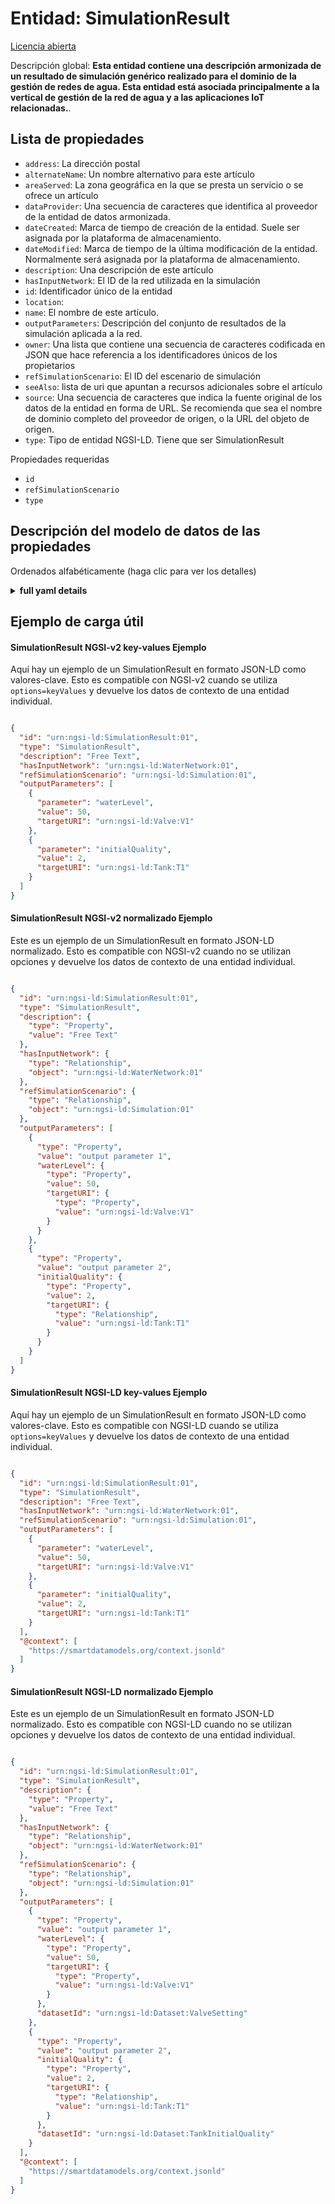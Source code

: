 Entidad: SimulationResult  
=========================  
[Licencia abierta](https://github.com/smart-data-models//dataModel.WaterDistributionManagementEPANET/blob/master/SimulationResult/LICENSE.md)  
Descripción global: **Esta entidad contiene una descripción armonizada de un resultado de simulación genérico realizado para el dominio de la gestión de redes de agua. Esta entidad está asociada principalmente a la vertical de gestión de la red de agua y a las aplicaciones IoT relacionadas.**.  

## Lista de propiedades  

- `address`: La dirección postal  - `alternateName`: Un nombre alternativo para este artículo  - `areaServed`: La zona geográfica en la que se presta un servicio o se ofrece un artículo  - `dataProvider`: Una secuencia de caracteres que identifica al proveedor de la entidad de datos armonizada.  - `dateCreated`: Marca de tiempo de creación de la entidad. Suele ser asignada por la plataforma de almacenamiento.  - `dateModified`: Marca de tiempo de la última modificación de la entidad. Normalmente será asignada por la plataforma de almacenamiento.  - `description`: Una descripción de este artículo  - `hasInputNetwork`: El ID de la red utilizada en la simulación  - `id`: Identificador único de la entidad  - `location`:   - `name`: El nombre de este artículo.  - `outputParameters`: Descripción del conjunto de resultados de la simulación aplicada a la red.  - `owner`: Una lista que contiene una secuencia de caracteres codificada en JSON que hace referencia a los identificadores únicos de los propietarios  - `refSimulationScenario`: El ID del escenario de simulación  - `seeAlso`: lista de uri que apuntan a recursos adicionales sobre el artículo  - `source`: Una secuencia de caracteres que indica la fuente original de los datos de la entidad en forma de URL. Se recomienda que sea el nombre de dominio completo del proveedor de origen, o la URL del objeto de origen.  - `type`: Tipo de entidad NGSI-LD. Tiene que ser SimulationResult    
Propiedades requeridas  
- `id`  - `refSimulationScenario`  - `type`  ## Descripción del modelo de datos de las propiedades  
Ordenados alfabéticamente (haga clic para ver los detalles)  
<details><summary><strong>full yaml details</strong></summary>    
```yaml  
SimulationResult:    
  description: 'This entity contains a harmonised description of a generic simulation result made for the Water Network Management domain. This entity is primarily associated with the water network management vertical and related IoT applications.'    
  properties:    
    address:    
      description: 'The mailing address'    
      properties:    
        addressCountry:    
          description: 'Property. The country. For example, Spain. Model:''https://schema.org/addressCountry'''    
          type: string    
        addressLocality:    
          description: 'Property. The locality in which the street address is, and which is in the region. Model:''https://schema.org/addressLocality'''    
          type: string    
        addressRegion:    
          description: 'Property. The region in which the locality is, and which is in the country. Model:''https://schema.org/addressRegion'''    
          type: string    
        areaServed:    
          description: 'Property. The geographic area where a service or offered item is provided. Model:''https://schema.org/areaServed'''    
          type: string    
        postOfficeBoxNumber:    
          description: 'Property. The post office box number for PO box addresses. For example, Spain. Model:''https://schema.org/postOfficeBoxNumber'''    
          type: string    
        postalCode:    
          description: 'Property. The postal code. For example, Spain. Model:''https://schema.org/https://schema.org/postalCode'''    
          type: string    
        streetAddress:    
          description: 'Property. The street address. Model:''https://schema.org/streetAddress'''    
          type: string    
      type: Property    
      x-ngsi:    
        model: https://schema.org/address    
    alternateName:    
      description: 'An alternative name for this item'    
      type: Property    
    areaServed:    
      description: 'The geographic area where a service or offered item is provided'    
      type: Property    
      x-ngsi:    
        model: https://schema.org/Text    
    dataProvider:    
      description: 'A sequence of characters identifying the provider of the harmonised data entity.'    
      type: Property    
    dateCreated:    
      description: 'Entity creation timestamp. This will usually be allocated by the storage platform.'    
      format: date-time    
      type: Property    
    dateModified:    
      description: 'Timestamp of the last modification of the entity. This will usually be allocated by the storage platform.'    
      format: date-time    
      type: Property    
    description:    
      description: 'A description of this item'    
      type: Property    
    hasInputNetwork:    
      anyOf:    
        - maxLength: 256    
          minLength: 1    
          pattern: ^[\w\-\.\{\}\$\+\*\[\]`|~^@!,:\\]+$    
          type: string    
        - format: uri    
          type: string    
      description: 'The ID of the network used in the simulation'    
      type: Relationship    
      x-ngsi:    
        model: https://schema.org/URL    
    id:    
      anyOf: &simulationresult_-_properties_-_owner_-_items_-_anyof    
        - description: 'Property. Identifier format of any NGSI entity'    
          maxLength: 256    
          minLength: 1    
          pattern: ^[\w\-\.\{\}\$\+\*\[\]`|~^@!,:\\]+$    
          type: string    
        - description: 'Property. Identifier format of any NGSI entity'    
          format: uri    
          type: string    
      description: 'Unique identifier of the entity'    
      type: Property    
    location:    
      $id: https://geojson.org/schema/Geometry.json    
      $schema: "http://json-schema.org/draft-07/schema#"    
      oneOf:    
        - properties:    
            bbox:    
              items:    
                type: number    
              minItems: 4    
              type: array    
            coordinates:    
              items:    
                type: number    
              minItems: 2    
              type: array    
            type:    
              enum:    
                - Point    
              type: string    
          required:    
            - type    
            - coordinates    
          title: 'GeoJSON Point'    
          type: object    
        - properties:    
            bbox:    
              items:    
                type: number    
              minItems: 4    
              type: array    
            coordinates:    
              items:    
                items:    
                  type: number    
                minItems: 2    
                type: array    
              minItems: 2    
              type: array    
            type:    
              enum:    
                - LineString    
              type: string    
          required:    
            - type    
            - coordinates    
          title: 'GeoJSON LineString'    
          type: object    
        - properties:    
            bbox:    
              items:    
                type: number    
              minItems: 4    
              type: array    
            coordinates:    
              items:    
                items:    
                  items:    
                    type: number    
                  minItems: 2    
                  type: array    
                minItems: 4    
                type: array    
              type: array    
            type:    
              enum:    
                - Polygon    
              type: string    
          required:    
            - type    
            - coordinates    
          title: 'GeoJSON Polygon'    
          type: object    
        - properties:    
            bbox:    
              items:    
                type: number    
              minItems: 4    
              type: array    
            coordinates:    
              items:    
                items:    
                  type: number    
                minItems: 2    
                type: array    
              type: array    
            type:    
              enum:    
                - MultiPoint    
              type: string    
          required:    
            - type    
            - coordinates    
          title: 'GeoJSON MultiPoint'    
          type: object    
        - properties:    
            bbox:    
              items:    
                type: number    
              minItems: 4    
              type: array    
            coordinates:    
              items:    
                items:    
                  items:    
                    type: number    
                  minItems: 2    
                  type: array    
                minItems: 2    
                type: array    
              type: array    
            type:    
              enum:    
                - MultiLineString    
              type: string    
          required:    
            - type    
            - coordinates    
          title: 'GeoJSON MultiLineString'    
          type: object    
        - properties:    
            bbox:    
              items:    
                type: number    
              minItems: 4    
              type: array    
            coordinates:    
              items:    
                items:    
                  items:    
                    items:    
                      type: number    
                    minItems: 2    
                    type: array    
                  minItems: 4    
                  type: array    
                type: array    
              type: array    
            type:    
              enum:    
                - MultiPolygon    
              type: string    
          required:    
            - type    
            - coordinates    
          title: 'GeoJSON MultiPolygon'    
          type: object    
      title: 'GeoJSON Geometry'    
    name:    
      description: 'The name of this item.'    
      type: Property    
    outputParameters:    
      description: 'Description of the set of results of applied simulation to the network.'    
      items:    
        properties:    
          parameter:    
            enum:    
              - demand    
              - energyUse    
              - flow    
              - head    
              - initialQuality    
              - level    
              - pressure    
              - quality    
              - sourceMassInflow    
              - supply    
              - velocity    
              - waterLevel    
            type: string    
          targetURI:    
            anyOf:    
              - maxLength: 256    
                minLength: 1    
                pattern: ^[\w\-\.\{\}\$\+\*\[\]`|~^@!,:\\]+$    
                type: string    
              - format: uri    
                type: string    
          value:    
            anyOf:    
              - type: string    
              - type: number    
              - type: boolean    
        type: object    
      type: Property    
    owner:    
      description: 'A List containing a JSON encoded sequence of characters referencing the unique Ids of the owner(s)'    
      items:    
        anyOf: *simulationresult_-_properties_-_owner_-_items_-_anyof    
        description: 'Property. Unique identifier of the entity'    
      type: Property    
    refSimulationScenario:    
      anyOf:    
        - maxLength: 256    
          minLength: 1    
          pattern: ^[\w\-\.\{\}\$\+\*\[\]`|~^@!,:\\]+$    
          type: string    
        - format: uri    
          type: string    
      description: 'The ID of the simulation scenario'    
      type: Relationship    
      x-ngsi:    
        model: https://schema.org/URL    
    seeAlso:    
      description: 'list of uri pointing to additional resources about the item'    
      oneOf:    
        - items:    
            - format: uri    
              type: string    
          minItems: 1    
          type: array    
        - format: uri    
          type: string    
      type: Property    
    source:    
      description: 'A sequence of characters giving the original source of the entity data as a URL. Recommended to be the fully qualified domain name of the source provider, or the URL to the source object.'    
      type: Property    
    type:    
      description: 'NGSI-LD Entity Type. It has to be SimulationResult'    
      enum:    
        - SimulationResult    
      type: Property    
  required:    
    - id    
    - type    
    - refSimulationScenario    
  type: object    
```  
</details>    
## Ejemplo de carga útil  
#### SimulationResult NGSI-v2 key-values Ejemplo  
Aquí hay un ejemplo de un SimulationResult en formato JSON-LD como valores-clave. Esto es compatible con NGSI-v2 cuando se utiliza `options=keyValues` y devuelve los datos de contexto de una entidad individual.  
```json  
{  
  "id": "urn:ngsi-ld:SimulationResult:01",  
  "type": "SimulationResult",  
  "description": "Free Text",  
  "hasInputNetwork": "urn:ngsi-ld:WaterNetwork:01",  
  "refSimulationScenario": "urn:ngsi-ld:Simulation:01",  
  "outputParameters": [  
    {  
      "parameter": "waterLevel",  
      "value": 50,  
      "targetURI": "urn:ngsi-ld:Valve:V1"  
    },  
    {  
      "parameter": "initialQuality",  
      "value": 2,  
      "targetURI": "urn:ngsi-ld:Tank:T1"  
    }  
  ]  
}  
```  
#### SimulationResult NGSI-v2 normalizado Ejemplo  
Este es un ejemplo de un SimulationResult en formato JSON-LD normalizado. Esto es compatible con NGSI-v2 cuando no se utilizan opciones y devuelve los datos de contexto de una entidad individual.  
```json  
{  
  "id": "urn:ngsi-ld:SimulationResult:01",  
  "type": "SimulationResult",  
  "description": {  
    "type": "Property",  
    "value": "Free Text"  
  },  
  "hasInputNetwork": {  
    "type": "Relationship",  
    "object": "urn:ngsi-ld:WaterNetwork:01"  
  },  
  "refSimulationScenario": {  
    "type": "Relationship",  
    "object": "urn:ngsi-ld:Simulation:01"  
  },  
  "outputParameters": [  
    {  
      "type": "Property",  
      "value": "output parameter 1",  
      "waterLevel": {  
        "type": "Property",  
        "value": 50,  
        "targetURI": {  
          "type": "Property",  
          "value": "urn:ngsi-ld:Valve:V1"  
        }  
      }  
    },  
    {  
      "type": "Property",  
      "value": "output parameter 2",  
      "initialQuality": {  
        "type": "Property",  
        "value": 2,  
        "targetURI": {  
          "type": "Relationship",  
          "value": "urn:ngsi-ld:Tank:T1"  
        }  
      }  
    }  
  ]  
}  
```  
#### SimulationResult NGSI-LD key-values Ejemplo  
Aquí hay un ejemplo de un SimulationResult en formato JSON-LD como valores-clave. Esto es compatible con NGSI-LD cuando se utiliza `options=keyValues` y devuelve los datos de contexto de una entidad individual.  
```json  
{  
  "id": "urn:ngsi-ld:SimulationResult:01",  
  "type": "SimulationResult",  
  "description": "Free Text",  
  "hasInputNetwork": "urn:ngsi-ld:WaterNetwork:01",  
  "refSimulationScenario": "urn:ngsi-ld:Simulation:01",  
  "outputParameters": [  
    {  
      "parameter": "waterLevel",  
      "value": 50,  
      "targetURI": "urn:ngsi-ld:Valve:V1"  
    },  
    {  
      "parameter": "initialQuality",  
      "value": 2,  
      "targetURI": "urn:ngsi-ld:Tank:T1"  
    }  
  ],  
  "@context": [  
    "https://smartdatamodels.org/context.jsonld"  
  ]  
}  
```  
#### SimulationResult NGSI-LD normalizado Ejemplo  
Este es un ejemplo de un SimulationResult en formato JSON-LD normalizado. Esto es compatible con NGSI-LD cuando no se utilizan opciones y devuelve los datos de contexto de una entidad individual.  
```json  
{  
  "id": "urn:ngsi-ld:SimulationResult:01",  
  "type": "SimulationResult",  
  "description": {  
    "type": "Property",  
    "value": "Free Text"  
  },  
  "hasInputNetwork": {  
    "type": "Relationship",  
    "object": "urn:ngsi-ld:WaterNetwork:01"  
  },  
  "refSimulationScenario": {  
    "type": "Relationship",  
    "object": "urn:ngsi-ld:Simulation:01"  
  },  
  "outputParameters": [  
    {  
      "type": "Property",  
      "value": "output parameter 1",  
      "waterLevel": {  
        "type": "Property",  
        "value": 50,  
        "targetURI": {  
          "type": "Property",  
          "value": "urn:ngsi-ld:Valve:V1"  
        }  
      },  
      "datasetId": "urn:ngsi-ld:Dataset:ValveSetting"  
    },  
    {  
      "type": "Property",  
      "value": "output parameter 2",  
      "initialQuality": {  
        "type": "Property",  
        "value": 2,  
        "targetURI": {  
          "type": "Relationship",  
          "value": "urn:ngsi-ld:Tank:T1"  
        }  
      },  
      "datasetId": "urn:ngsi-ld:Dataset:TankInitialQuality"  
    }  
  ],  
  "@context": [  
    "https://smartdatamodels.org/context.jsonld"  
  ]  
}  
```  
